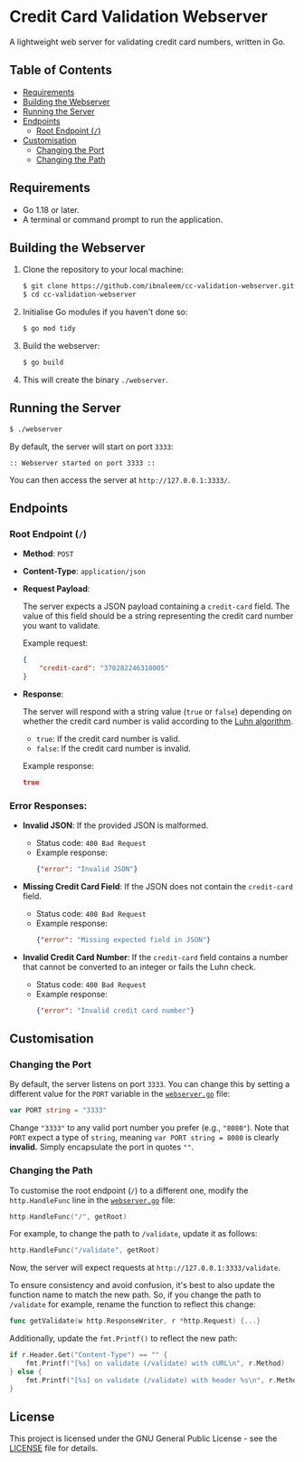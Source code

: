 # Credit Card Validation Webserver
A lightweight web server for validating credit card numbers, written in Go.

## Table of Contents

- [Requirements](#requirements)
- [Building the Webserver](#building-the-webserver)
- [Running the Server](#running-the-server)
- [Endpoints](#endpoints)
  - [Root Endpoint (`/`)](#root-endpoint-)
- [Customisation](#customisation)
  - [Changing the Port](#changing-the-port)
  - [Changing the Path](#changing-the-path)

## Requirements

- Go 1.18 or later.
- A terminal or command prompt to run the application.

## Building the Webserver

1. Clone the repository to your local machine:
   ```bash
   $ git clone https://github.com/ibnaleem/cc-validation-webserver.git
   $ cd cc-validation-webserver 
   ```

2. Initialise Go modules if you haven't done so:
   ```bash
   $ go mod tidy
   ```

3. Build the webserver:
   ```bash
   $ go build
   ```

4. This will create the binary `./webserver`.

## Running the Server

```bash
$ ./webserver
```

By default, the server will start on port `3333`:

```
:: Webserver started on port 3333 ::
```

You can then access the server at `http://127.0.0.1:3333/`.

## Endpoints

### Root Endpoint (`/`)

- **Method**: `POST`
- **Content-Type**: `application/json`
- **Request Payload**:
  
  The server expects a JSON payload containing a `credit-card` field. The value of this field should be a string representing the credit card number you want to validate.

  Example request:
  ```json
  {
      "credit-card": "378282246310005"
  }
  ```

- **Response**:
  
  The server will respond with a string value (`true` or `false`) depending on whether the credit card number is valid according to the [Luhn algorithm](https://en.wikipedia.org/wiki/Luhn_algorithm).

  - `true`: If the credit card number is valid.
  - `false`: If the credit card number is invalid.

  Example response:
  ```json
  true
  ```

### Error Responses:

- **Invalid JSON**: If the provided JSON is malformed.
  - Status code: `400 Bad Request`
  - Example response:
    ```json
    {"error": "Invalid JSON"}
    ```

- **Missing Credit Card Field**: If the JSON does not contain the `credit-card` field.
  - Status code: `400 Bad Request`
  - Example response:
    ```json
    {"error": "Missing expected field in JSON"}
    ```

- **Invalid Credit Card Number**: If the `credit-card` field contains a number that cannot be converted to an integer or fails the Luhn check.
  - Status code: `400 Bad Request`
  - Example response:
    ```json
    {"error": "Invalid credit card number"}
    ```

## Customisation

### Changing the Port

By default, the server listens on port `3333`. You can change this by setting a different value for the `PORT` variable in the [`webserver.go`](https://github.com/ibnaleem/cc-validation-webserver/blob/main/webserver.go) file:

```go
var PORT string = "3333"
```

Change `"3333"` to any valid port number you prefer (e.g., `"8080"`). Note that `PORT` expect a type of `string`, meaning `var PORT string = 8080` is clearly **invalid.** Simply encapsulate the port in quotes `""`. 

### Changing the Path

To customise the root endpoint (`/`) to a different one, modify the `http.HandleFunc` line in the [`webserver.go`](https://github.com/ibnaleem/cc-validation-webserver/blob/main/webserver.go) file:

```go
http.HandleFunc("/", getRoot)
```

For example, to change the path to `/validate`, update it as follows:

```go
http.HandleFunc("/validate", getRoot)
```

Now, the server will expect requests at `http://127.0.0.1:3333/validate`.

To ensure consistency and avoid confusion, it's best to also update the function name to match the new path. So, if you change the path to `/validate` for example, rename the function to reflect this change:

```go
func getValidate(w http.ResponseWriter, r *http.Request) {...}
```

Additionally, update the `fmt.Printf()` to reflect the new path:

```go
if r.Header.Get("Content-Type") == "" {
    fmt.Printf("[%s] on validate (/validate) with cURL\n", r.Method)
} else {
    fmt.Printf("[%s] on validate (/validate) with header %s\n", r.Method, r.Header.Get("Content-Type"))
}
```
## License

This project is licensed under the GNU General Public License - see the [LICENSE](https://github.com/ibnaleem/cc-validation-webserver/blob/main/LICENSE) file for details.
```
